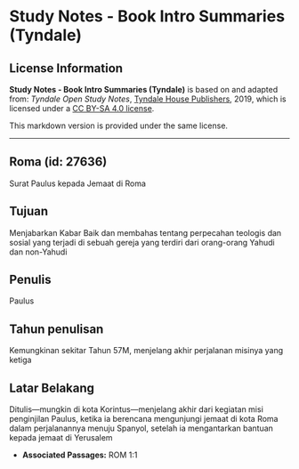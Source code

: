 # Study Notes - Book Intro Summaries (Tyndale)

## License Information

**Study Notes - Book Intro Summaries (Tyndale)** is based on and adapted from: _Tyndale Open Study Notes_, [Tyndale House Publishers](https://tyndaleopenresources.com/), 2019, which is licensed under a [CC BY-SA 4.0 license](https://creativecommons.org/licenses/by-sa/4.0/legalcode.en).

This markdown version is provided under the same license.



--------------------------------

## Roma (id: 27636)

Surat Paulus kepada Jemaat di Roma

Tujuan
------

Menjabarkan Kabar Baik dan membahas tentang perpecahan teologis dan sosial yang terjadi di sebuah gereja yang terdiri dari orang\-orang Yahudi dan non\-Yahudi

Penulis
-------

Paulus

Tahun penulisan
---------------

Kemungkinan sekitar Tahun 57M, menjelang akhir perjalanan misinya yang ketiga

Latar Belakang
--------------

Ditulis—mungkin di kota Korintus—menjelang akhir dari kegiatan misi penginjilan Paulus, ketika ia berencana mengunjungi jemaat di kota Roma dalam perjalanannya menuju Spanyol, setelah ia mengantarkan bantuan kepada jemaat di Yerusalem

* **Associated Passages:** ROM 1:1

